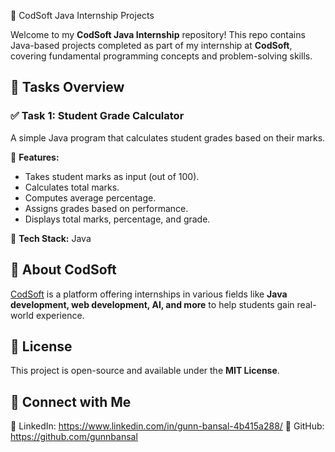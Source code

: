 🚀 CodSoft Java Internship Projects  

Welcome to my **CodSoft Java Internship** repository! This repo contains Java-based projects completed as part of my internship at **CodSoft**, covering fundamental programming concepts and problem-solving skills.  

## 📌 Tasks Overview  

### ✅ **Task 1: Student Grade Calculator**  
A simple Java program that calculates student grades based on their marks.  

🔹 **Features:**  
- Takes student marks as input (out of 100).  
- Calculates total marks.  
- Computes average percentage.  
- Assigns grades based on performance.  
- Displays total marks, percentage, and grade.  

🔹 **Tech Stack:** Java  

## 📌 About CodSoft  
[CodSoft](https://www.codsoft.in) is a platform offering internships in various fields like **Java development, web development, AI, and more** to help students gain real-world experience.  

## 📜 License  
This project is open-source and available under the **MIT License**.  

## 📩 Connect with Me  
🔗 LinkedIn:  https://www.linkedin.com/in/gunn-bansal-4b415a288/
🔗 GitHub:  https://github.com/gunnbansal
